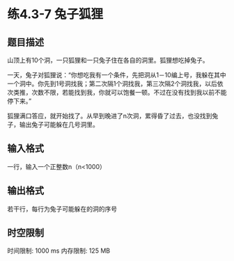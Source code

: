 # 练4.3-7 兔子狐狸

## 题目描述

山顶上有10个洞，一只狐狸和一只兔子住在各自的洞里。狐狸想吃掉兔子。

一天，兔子对狐狸说：“你想吃我有一个条件，先把洞从1－10编上号，我躲在其中一个洞中。你先到1号洞找我；第二次隔1个洞找我，第三次隔2个洞找我，以后依次类推，次数不限，若能找到我，你就可以饱餐一顿。不过在没有找到我以前不能停下来。”

狐狸满口答应，就开始找了。从早到晚进了n次洞，累得昏了过去，也没找到兔子，输出兔子可能躲在几号洞里。

## 输入格式

一行，输入一个正整数n（n<1000）

## 输出格式

若干行，每行为兔子可能躲在的洞的序号

## 时空限制

时间限制: 1000 ms
内存限制: 125 MB
